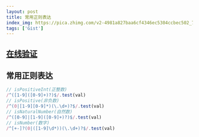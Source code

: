 ```yaml
---
layout: post
title: 常用正则表达
index_img: https://pica.zhimg.com/v2-4981a827baa6cf4346ec5304ccbec502_720w.jpg?source=172ae18b
tags: ['Gist']
---
```

## [在线验证](https://www.jyshare.com/front-end/854/)
## 常用正则表达
```js
// isPositiveInt(正整数)
/^([1-9]([0-9]+)?)$/.test(val)
// isPositive(非负数)
/^(0|[1-9][0-9]*)(\.\d+)?$/.test(val)
// isNaturalNumber(自然数)
/^([0-9]|[1-9]([0-9]+)?)$/.test(val)
// isNumber(数字)
/^[+-]?(0|([1-9]\d*))(\.\d+)?$/.test(val)
```

